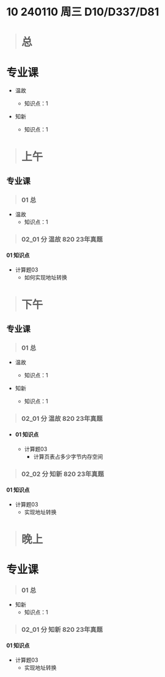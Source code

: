 # 10 240110 周三 D10/D337/D81



> # 总



# 专业课

* 温故
  * 知识点：1

* 知新

  * 知识点：1

  

> # 上午



## 专业课

> ### 01 总

* 温故
  * 知识点：1



> ### 02_01 分 温故 820 23年真题

#### 01 知识点

* 计算题03
  * 如何实现地址转换




> # 下午



## 专业课



> ### 01 总

* 温故
  * 知识点：1

* 知新
  * 知识点：1



> ### 02_01 分 温故 820 23年真题

* #### 01 知识点

  * 计算题03
    * 计算页表占多少字节内存空间

> ### 02_02 分 知新 820 23年真题

#### 01 知识点

* 计算题03
  * 实现地址转换



> # 晚上



# 专业课



> ### 01 总

* 知新
  * 知识点：1



> ### 02_01 分 知新 820 23年真题

#### 01 知识点

* 计算题03
  * 实现地址转换

